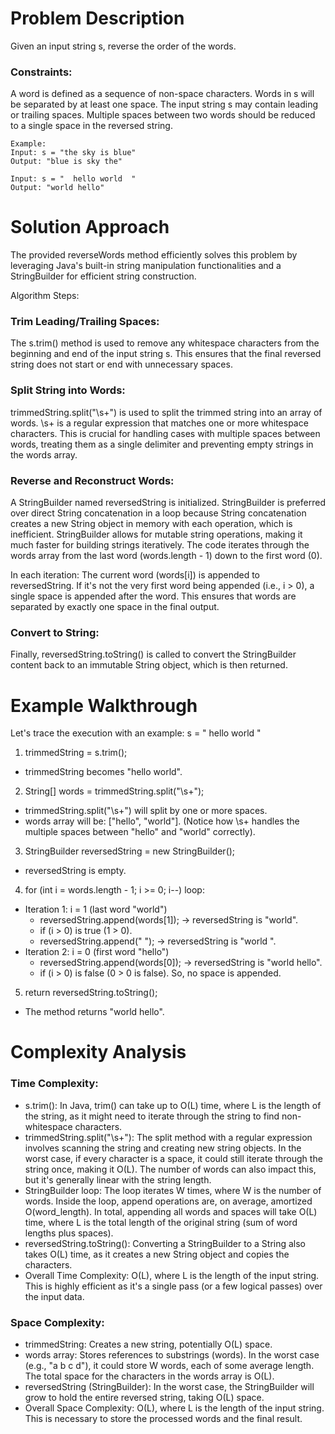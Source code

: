# Problem Description
Given an input string s, reverse the order of the words.

### Constraints:

A word is defined as a sequence of non-space characters.
Words in s will be separated by at least one space.
The input string s may contain leading or trailing spaces.
Multiple spaces between two words should be reduced to a single space in the reversed string.
```
Example:
Input: s = "the sky is blue"
Output: "blue is sky the"

Input: s = "  hello world  "
Output: "world hello"
```

# Solution Approach
The provided reverseWords method efficiently solves this problem by leveraging Java's built-in string manipulation functionalities and a StringBuilder for efficient string construction.

Algorithm Steps:

### Trim Leading/Trailing Spaces:
The s.trim() method is used to remove any whitespace characters from the beginning and end of the input string s. This ensures that the final reversed string does not start or end with unnecessary spaces.

### Split String into Words:
trimmedString.split("\\s+") is used to split the trimmed string into an array of words.
\\s+ is a regular expression that matches one or more whitespace characters. This is crucial for handling cases with multiple spaces between words, treating them as a single delimiter and preventing empty strings in the words array.

### Reverse and Reconstruct Words:

A StringBuilder named reversedString is initialized. StringBuilder is preferred over direct String concatenation in a loop because String concatenation creates a new String object in memory with each operation, which is inefficient. StringBuilder allows for mutable string operations, making it much faster for building strings iteratively.
The code iterates through the words array from the last word (words.length - 1) down to the first word (0).

In each iteration:
The current word (words[i]) is appended to reversedString.
If it's not the very first word being appended (i.e., i > 0), a single space is appended after the word. This ensures that words are separated by exactly one space in the final output.

### Convert to String:

Finally, reversedString.toString() is called to convert the StringBuilder content back to an immutable String object, which is then returned.

# Example Walkthrough
Let's trace the execution with an example: s = "  hello   world  "
1. trimmedString = s.trim();
- trimmedString becomes "hello   world".
  
2. String[] words = trimmedString.split("\\s+");
- trimmedString.split("\\s+") will split by one or more spaces.
- words array will be: ["hello", "world"]. (Notice how \\s+ handles the multiple spaces between "hello" and "world" correctly).

3. StringBuilder reversedString = new StringBuilder();
- reversedString is empty.

4. for (int i = words.length - 1; i >= 0; i--) loop:
- Iteration 1: i = 1 (last word "world")
  - reversedString.append(words[1]); -> reversedString is "world".
  - if (i > 0) is true (1 > 0).
  - reversedString.append(" "); -> reversedString is "world ".
- Iteration 2: i = 0 (first word "hello")
  - reversedString.append(words[0]); -> reversedString is "world hello".
  - if (i > 0) is false (0 > 0 is false). So, no space is appended.

5. return reversedString.toString();
- The method returns "world hello".

# Complexity Analysis
### Time Complexity:

- s.trim(): In Java, trim() can take up to O(L) time, where L is the length of the string, as it might need to iterate through the string to find non-whitespace characters.
- trimmedString.split("\\s+"): The split method with a regular expression involves scanning the string and creating new string objects. In the worst case, if every character is a space, it could still iterate through the string once, making it O(L). The number of words can also impact this, but it's generally linear with the string length.
- StringBuilder loop: The loop iterates W times, where W is the number of words. Inside the loop, append operations are, on average, amortized O(word_length). In total, appending all words and spaces will take O(L) time, where L is the total length of the original string (sum of word lengths plus spaces).
- reversedString.toString(): Converting a StringBuilder to a String also takes O(L) time, as it creates a new String object and copies the characters.
- Overall Time Complexity: O(L), where L is the length of the input string. This is highly efficient as it's a single pass (or a few logical passes) over the input data.

### Space Complexity:

- trimmedString: Creates a new string, potentially O(L) space.
- words array: Stores references to substrings (words). In the worst case (e.g., "a b c d"), it could store W words, each of some average length. The total space for the characters in the words array is O(L).
- reversedString (StringBuilder): In the worst case, the StringBuilder will grow to hold the entire reversed string, taking O(L) space.
- Overall Space Complexity: O(L), where L is the length of the input string. This is necessary to store the processed words and the final result.
